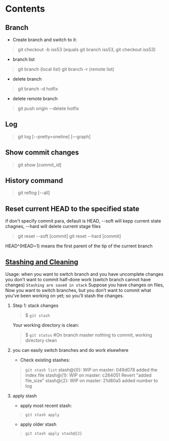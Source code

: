 # Contents

## Branch

- Create branch and switch to it:
> git checkout -b iss53 (equals git branch iss53, git checkout iss53)

- branch list
> git branch (local list)
> git branch -r (remote list)

- delete branch
> git branch -d hotfix

- delete remote branch
> git push origin --delete hotfix

## Log

> git log [--pretty=oneline] [–-graph]

## Show commit changes

> git show [commit_id]

## History command

> git reflog [--all]

## Reset current HEAD to the specified state

if don't specify commit para, default is HEAD, --soft will kepp current state chagnes, --hard will delete current stage files
> git reset --soft [commit]
> git reset --hard [commit]

HEAD^(HEAD~1) means the first parent of the tip of the current branch

## [Stashing and Cleaning](https://git-scm.com/book/en/v2/Git-Tools-Stashing-and-Cleaning#_git_stashing)

Usage: when you want to switch branch and you have uncomplete changes
    you don't want to commit half-done work (switch branch cannot have changes)
`Stashing are saved in stack`
Suppose you have changes on files, Now you want to switch branches, but you don’t want to commit what you’ve been working on yet; so you’ll stash the changes.

1. Step 1: stack changes
    > $ `git stash`

    Your working directory is clean:
    > $ `git status` #On branch master nothing to commit, working directory clean

1. you can easily switch branches and do work elsewhere
    - Check existing stashes:
    > `git stash list`
    > stash@{0}: WIP on master: 049d078 added the index file
    > stash@{1}: WIP on master: c264051 Revert "added file_size"
    > stash@{2}: WIP on master: 21d80a5 added number to log

1. apply stash
    - apply most recent stash:
    > `git stash apply`

    - apply older stash
    > `git stash apply stash@{2}`